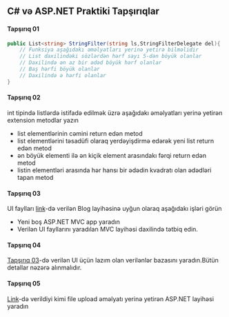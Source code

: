 ## C# və ASP.NET Praktiki Tapşırıqlar

#### Tapşırıq 01

```csharp
public List<string> StringFilter(string ls,StringFilterDelegate del){
    // Funksiya aşağıdakı əməlyatları yerinə yetirə bilməlidir
    // List daxilindəki sözlərdən hərf sayı 5-dən böyük olanlar
    // Daxilində ən az bir ədəd böyük hərf olanlar
    // Baş hərfi böyük olanlar
    // Daxilində ə hərfi olanlar
}

```

#### Tapşırıq 02

int tipində listlərdə istifadə edilmək üzrə aşağıdakı əməlyatları yerinə yetirən extension metodlar yazın

- list elementlərinin cəmini return edən metod
- list elementlərini təsadüfi olaraq yerdəyişdirmə edərək yeni list return edən metod
- ən böyük elementi ilə ən kiçik element arasındakı fərqi return edən metod
- listin elementləri arasında hər hansı bir ədədin kvadratı olan ədədləri tapan metod

#### Tapşırıq 03

UI faylları [link](https://github.com/PragmatechEducation/Pragmatech-Student-Manual/tree/main/Templates/DevBlog)-də verilən Blog layihəsinə uyğun olaraq aşağıdakı işləri görün

- Yeni boş ASP.NET MVC app yaradın
- Verilən UI fayllarını yaradılan MVC layihəsi daxilində tətbiq edin.

#### Tapşırıq 04

[Tapşırıq 03](#tapşırıq-03)-də verilən UI üçün lazım olan verilənlər bazasını yaradın.Bütün detallar nəzərə alınmalıdır.

#### Tapşırıq 05

[Link](https://johndatserakis.github.io/file-upload-with-preview/)-də verildiyi kimi file upload əməlyatı yerinə yetirən ASP.NET layihəsi yaradın